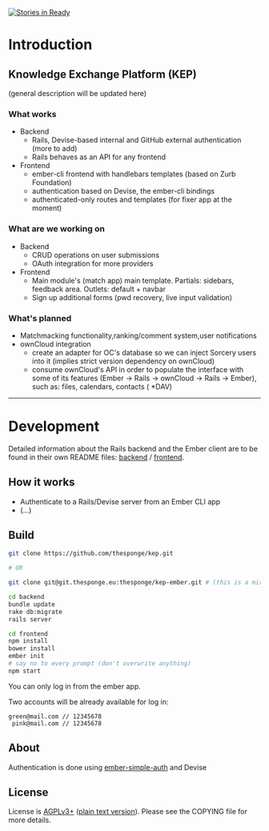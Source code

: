 [![Stories in Ready](https://badge.waffle.io/thesponge/kep.png?label=ready&title=Ready)](https://waffle.io/thesponge/kep)
# Introduction

## Knowledge Exchange Platform (KEP)

(general description will be updated here)

### What works

* Backend
    * Rails, Devise-based internal and GitHub external authentication (more to add)
    * Rails behaves as an API for any frontend
* Frontend
    * ember-cli frontend with handlebars templates (based on Zurb Foundation)
    * authentication based on Devise, the ember-cli bindings
    * authenticated-only routes and templates (for fixer app at the moment)


### What are we working on

* Backend
    * CRUD operations on user submissions
    * OAuth integration for more providers
* Frontend
    * Main module's (match app) main template. Partials: sidebars, feedback area. Outlets: default + navbar
    * Sign up additional forms (pwd recovery, live input validation)

### What's planned
* Matchmacking functionality,ranking/comment system,user notifications 
* ownCloud integration
    * create an adapter for OC's database so we can inject Sorcery users into it (implies strict version dependency on ownCloud)
    * consume ownCloud's API in order to populate the interface with some of its features (Ember -> Rails -> ownCloud -> Rails -> Ember), such as: files, calendars, contacts ( *DAV) 

--------

# Development

Detailed information about the Rails backend and the Ember client are to be found in their own README files: [backend](https://github.com/thesponge/kep/tree/master/backend) / [frontend](https://github.com/thesponge/kep/tree/master/frontend).

## How it works

* Authenticate to a Rails/Devise server from an Ember CLI app
* (...)


## Build
```bash
git clone https://github.com/thesponge/kep.git

# OR

git clone git@git.thesponge.eu:thesponge/kep-ember.git # (this is a mirror)
```

```bash
cd backend
bundle update
rake db:migrate
rails server
```

```bash
cd frontend
npm install
bower install
ember init
# say no to every prompt (don't overwrite anything)
npm start
```
You can only log in from the ember app.

Two accounts will be already available for log in:
```
green@mail.com // 12345678
 pink@mail.com // 12345678
```

## About
Authentication is done using [ember-simple-auth](https://github.com/simplabs/ember-simple-auth) and Devise


## License

License is [AGPLv3+](https://www.gnu.org/licenses/agpl-3.0.html) ([plain text version](https://www.gnu.org/licenses/agpl-3.0.txt)). Please see the COPYING file for more details.

